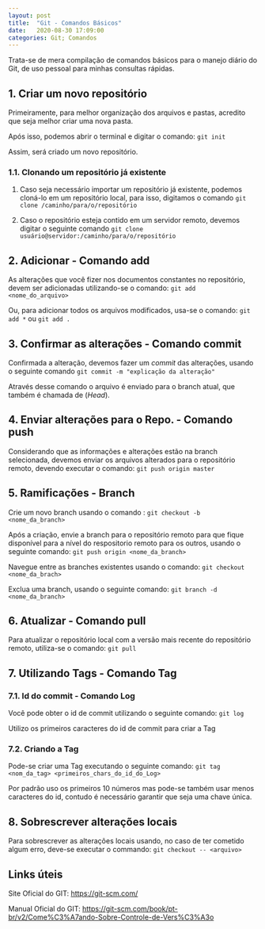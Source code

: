 ```yaml
---
layout: post
title:  "Git - Comandos Básicos"
date:   2020-08-30 17:09:00
categories: Git; Comandos
---
```




Trata-se de mera compilação de comandos básicos para o manejo diário do Git, de uso pessoal para minhas consultas rápidas.



## 1. Criar um novo repositório

Primeiramente, para melhor organização dos arquivos e pastas, acredito que seja melhor criar uma nova pasta. 

Após isso, podemos abrir o terminal e digitar o comando:
`git init`

Assim, será criado um novo repositório.



### 1.1. Clonando um repositório já existente

1. Caso seja necessário importar um repositório já existente, podemos cloná-lo em um repositório local, para isso, digitamos o comando
   `git clone /caminho/para/o/repositório`

2. Caso o repositório esteja contido em um servidor remoto, devemos digitar o seguinte comando
   `git clone usuário@servidor:/caminho/para/o/repositório`



## 2. Adicionar - Comando add

As alterações que você fizer nos documentos constantes no repositório, devem ser adicionadas utilizando-se o comando:
`git add <nome_do_arquivo>`

Ou, para adicionar todos os arquivos modificados, usa-se o comando:
`git add *`
ou
`git add . `



## 3. Confirmar as alterações - Comando commit

Confirmada a alteração, devemos fazer um *commit* das alterações, usando o seguinte comando
`git commit -m "explicação da alteração"`

Através desse comando o arquivo é enviado para o branch atual, que também é chamada de (*Head*).



## 4. Enviar alterações para o Repo. - Comando push

Considerando que as informações e alterações estão na branch selecionada, devemos enviar os arquivos alterados para o repositório remoto, devendo executar o comando: 
`git push origin master`



## 5. Ramificações - Branch

Crie um novo branch usando o comando :
`git checkout -b <nome_da_branch>`

Após a criação, envie a branch para o repositório remoto  para que fique disponível para a nível do respositorio remoto para os outros, usando o seguinte comando:
`git push origin <nome_da_branch>`

Navegue entre as branches  existentes usando o comando:
`git checkout <nome_da_brach>`

Exclua uma branch, usando o seguinte comando:
`git branch -d <nome_da_branch>`

## 6. Atualizar - Comando pull

Para atualizar o repositório local com a versão mais recente do repositório remoto, utiliza-se o comando:
`git pull`



## 7. Utilizando Tags - Comando Tag

### 7.1. Id do commit - Comando Log

Você pode obter o id de commit utilizando o seguinte comando:
`git log`

Utilizo os primeiros caracteres do id de commit para criar a Tag

### 7.2. Criando a Tag

Pode-se criar uma Tag executando o seguinte comando:
`git tag <nom_da_tag> <primeiros_chars_do_id_do_Log>`

Por padrão uso os primeiros 10 números mas pode-se também usar menos caracteres do id, contudo é necessário garantir que seja uma chave única.



## 8. Sobrescrever alterações locais

Para sobrescrever as alterações locais usando, no caso de ter cometido algum erro, deve-se executar o commando:
`git checkout -- <arquivo>`

## Links úteis

Site Oficial do GIT: https://git-scm.com/

Manual Oficial do GIT: https://git-scm.com/book/pt-br/v2/Come%C3%A7ando-Sobre-Controle-de-Vers%C3%A3o